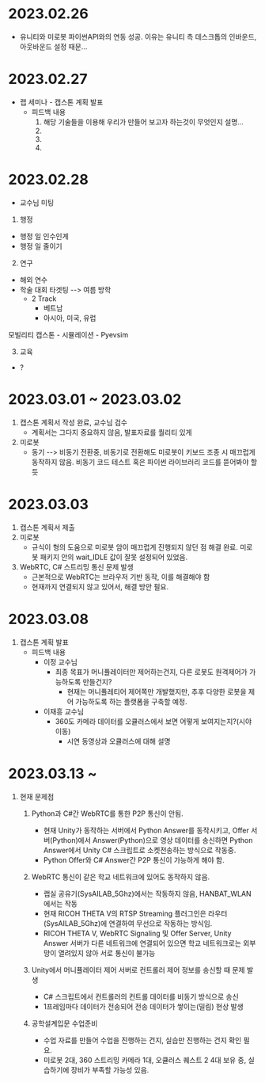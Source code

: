 # 2023.02.26
- 유니티와 미로봇 파이썬API와의 연동 성공. 이유는 유니티 측 데스크톱의 인바운드, 아웃바운드 설정 때문...

# 2023.02.27
- 랩 세미나 - 캡스톤 계획 발표
    - 피드백 내용
        1. 해당 기술들을 이용해 우리가 만들어 보고자 하는것이 무엇인지 설명...
        2. 
        3. 
        4. 
        

# 2023.02.28
- 교수님 미팅
1. 행정
- 행정 일 인수인계
- 행정 일 줄이기

2. 연구
- 해외 연수
- 학술 대회 타겟팅 --> 여름 방학
	- 2 Track
		- 베트남 
		- 아시아, 미국, 유럽

모빌리티 캡스톤 - 시뮬레이션 - Pyevsim

3. 교육
- ?

# 2023.03.01 ~ 2023.03.02
1. 캡스톤 계획서 작성 완료, 교수님 검수
    - 계획서는 그다지 중요하지 않음, 발표자료를 퀄리티 있게
2. 미로봇
    - 동기 --> 비동기 전환중, 비동기로 전환해도 미로봇이 키보드 조종 시 매끄럽게 동작하지 않음. 비동기 코드 테스트 혹은 파이썬 라이브러리 코드를 뜯어봐야 할듯


# 2023.03.03
1. 캡스톤 계획서 제출
2. 미로봇
    - 규식이 형의 도움으로 미로봇 암이 매끄럽게 진행되지 않던 점 해결 완료. 미로봇 패키지 안의 wait_IDLE 값이 잘못 설정되어 있었음.
3. WebRTC, C# 스트리밍 통신 문제 발생
    - 근본적으로 WebRTC는 브라우저 기반 동작, 이를 해결해야 함
    - 현재까지 연결되지 않고 있어서, 해결 방안 필요.

# 2023.03.08
1. 캡스톤 계획 발표
    - 피드백 내용
      - 이정 교수님
        - 최종 목표가 머니퓰레이터만 제어하는건지, 다른 로봇도 원격제어가 가능하도록 만들건지?
          - 현재는 머니퓰레티어 제어쪽만 개발했지만, 추후 다양한 로봇을 제어 가능하도록 하는 플랫폼을 구축할 예정.
      - 이재흥 교수님
        - 360도 카메라 데이터를 오큘러스에서 보면 어떻게 보여지는지?(시야 이동)
          - 시연 동영상과 오큘러스에 대해 설명

# 2023.03.13 ~ 
1. 현재 문제점
   1. Python과 C#간 WebRTC를 통한 P2P 통신이 안됨.
      - 현재 Unity가 동작하는 서버에서 Python Answer를 동작시키고, Offer 서버(Python)에서 Answer(Python)으로 영상 데이터를 송신하면 Python Answer에서 Unity C# 스크립트로 소켓전송하는 방식으로 작동중.
       - Python Offer와 C# Answer간 P2P 통신이 가능하게 해야 함.
 
   2. WebRTC 통신이 같은 학교 네트워크에 있어도 동작하지 않음.
        - 랩실 공유기(SysAILAB_5Ghz)에서는 작동하지 않음, HANBAT_WLAN에서는 작동
        - 현재 RICOH THETA V의 RTSP Streaming 플러그인은 라우터(SysAILAB_5Ghz)에 연결하여 무선으로 작동하는 방식임.
        - RICOH THETA V, WebRTC Signaling 및 Offer Server, Unity Answer 서버가 다른 네트워크에 연결되어 있으면 학교 네트워크로는 외부망이 열려있지 않아 서로 통신이 불가능 

   3. Unity에서 머니퓰레이터 제어 서버로 컨트롤러 제어 정보를 송신할 때 문제 발생
        - C# 스크립트에서 컨트롤러의 컨트롤 데이터를 비동기 방식으로 송신
        - 1프레임마다 데이터가 전송되어 전송 데이터가 쌓이는(밀림) 현상 발생

   4. 공학설계입문 수업준비
        - 수업 자료를 만들어 수업을 진행하는 건지, 실습만 진행하는 건지 확인 필요.
        - 미로봇 2대, 360 스트리밍 카메라 1대, 오큘러스 퀘스트 2 4대 보유 중, 실습하기에 장비가 부족할 가능성 있음.
  
   